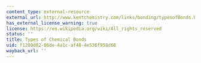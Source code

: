 ```yaml
---
content_type: external-resource
external_url: http://www.kentchemistry.com/links/bonding/typesofBonds.htm
has_external_license_warning: true
license: https://en.wikipedia.org/wiki/All_rights_reserved
status: ''
title: Types of Chemical Bonds
uid: f1209d82-86de-4a1c-af48-4e536f958d68
wayback_url: ''
---
```

